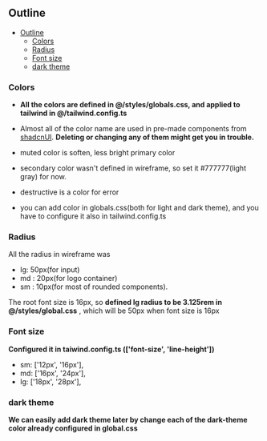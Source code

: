## Outline

- [Outline](#outline)
  - [Colors](#colors)
  - [Radius](#radius)
  - [Font size](#font-size)
  - [dark theme](#dark-theme)

### Colors

- **All the colors are defined in @/styles/globals.css, and applied to tailwind in @/tailwind.config.ts**
- Almost all of the color name are used in pre-made components from [shadcnUI](https://ui.shadcn.com/docs). **Deleting or changing any of them might get you in trouble.**
- muted color is soften, less bright primary color
- secondary color wasn't defined in wireframe, so set it #777777(light gray) for now.
- destructive is a color for error

- you can add color in globals.css(both for light and dark theme), and you have to configure it also in tailwind.config.ts

### Radius

All the radius in wireframe was

- lg: 50px(for input)
- md : 20px(for logo container)
- sm : 10px(for most of rounded components).

The root font size is 16px,
so **defined lg radius to be 3.125rem in @/styles/global.css** , which will be 50px when font size is 16px

### Font size

**Configured it in taiwind.config.ts (['font-size', 'line-height'])**

- sm: ['12px', '16px'],
- md: ['16px', '24px'],
- lg: ['18px', '28px'],

### dark theme

**We can easily add dark theme later by change each of the dark-theme color already configured in global.css**
